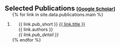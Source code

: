<h2 id="publications" style="margin: 30px 0px -15px;">Selected Publications <temp style="font-size:15px;">[</temp><a href="https://scholar.google.com/citations?hl=en&user=GzBuFCAAAAAJ&view_op=list_works&sortby=pubdate" target="_blank" style="font-size:15px;">Google Scholar</a><temp style="font-size:15px;">]</temp></h2>


<div class="publications">
<ol class="bibliography">

{% for link in site.data.publications.main %}
<li>
    <div class="col-sm-12" style="position: relative;padding-right: 15px;padding-left: 20px;">
        <div class="title">
      <span class="badge badge-warning">{{ link.pub_short }}</span>
        <a href="{{ link.pdf }}">{{ link.title }}</a>
        </div>
        <div class="author">{{ link.authors }}</div>
        <div class="periodical"><em>{{ link.pub_detail }}</em>
        </div>
    </div>
</li>
{% endfor %}


